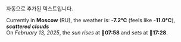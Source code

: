 
자동으로 추가된 텍스트입니다.

<!--START_SECTION:weather:moscow-->
Currently in **Moscow** (RU), the weather is: **-7.2°C** (feels like **-11.0°C**), ***scattered clouds***<br/>
On *February 13, 2025*, the *sun rises* at 🌅**07:58** and *sets* at 🌇**17:28**.
<!--END_SECTION:weather-->
